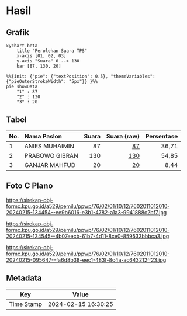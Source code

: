 # Hasil

## Grafik

```mermaid
xychart-beta
    title "Perolehan Suara TPS"
    x-axis [01, 02, 03]
    y-axis "Suara" 0 --> 130
    bar [87, 130, 20]
```

```mermaid
%%{init: {"pie": {"textPosition": 0.5}, "themeVariables": {"pieOuterStrokeWidth": "5px"}} }%%
pie showData
    "1" : 87
    "2" : 130
    "3" : 20
```

## Tabel

| No. | Nama Paslon    | Suara | Suara (raw) | Persentase |
|:--- |:-------------- | -----:| -----------:| ----------:|
| 1   | ANIES MUHAIMIN | 87    | [87][p-1]   | 36,71      |
| 2   | PRABOWO GIBRAN | 130   | [130][p-2]  | 54,85      |
| 3   | GANJAR MAHFUD  | 20    | [20][p-3]   | 8,44       |


[p-1]: https://github.com/gigit-pemilu/pemilu-2024-76-sulawesi-barat/blob/main/pilpres/hitung-suara/sub/76-sulawesi-barat/sub/02-mamuju/sub/01-mamuju/sub/1012-karema/sub/010-tps/sub/paslon-1.txt
[p-2]: https://github.com/gigit-pemilu/pemilu-2024-76-sulawesi-barat/blob/main/pilpres/hitung-suara/sub/76-sulawesi-barat/sub/02-mamuju/sub/01-mamuju/sub/1012-karema/sub/010-tps/sub/paslon-2.txt
[p-3]: https://github.com/gigit-pemilu/pemilu-2024-76-sulawesi-barat/blob/main/pilpres/hitung-suara/sub/76-sulawesi-barat/sub/02-mamuju/sub/01-mamuju/sub/1012-karema/sub/010-tps/sub/paslon-3.txt

## Foto C Plano

https://sirekap-obj-formc.kpu.go.id/a529/pemilu/ppwp/76/02/01/10/12/7602011012010-20240215-134454--ee9b6016-e3b1-4782-a1a3-9941888c2bf7.jpg

https://sirekap-obj-formc.kpu.go.id/a529/pemilu/ppwp/76/02/01/10/12/7602011012010-20240215-134545--4b07eecb-61b7-4d11-8ce0-859533bbbca3.jpg

https://sirekap-obj-formc.kpu.go.id/a529/pemilu/ppwp/76/02/01/10/12/7602011012010-20240215-095647--fa6d8b38-eec1-483f-8c4a-ac643212ff23.jpg


## Metadata

| Key        | Value               |
| ---------- | ------------------- |
| Time Stamp | 2024-02-15 16:30:25 |



